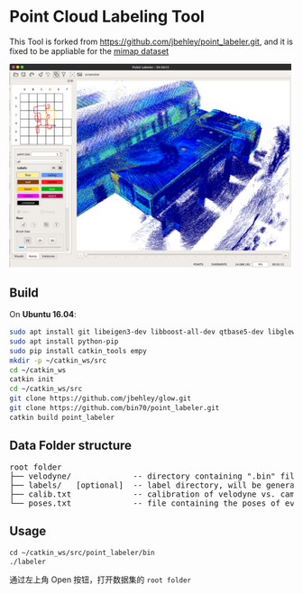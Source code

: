 # Point Cloud Labeling Tool

 This Tool is forked from https://github.com/jbehley/point_labeler.git, and it is fixed to be appliable for the [mimap dataset](http://mi3dmap.net/isprsDatatype1.jsp)
 
<img src="mimap.png" width=500>


## Build
  
On **Ubuntu 16.04**:
```bash
sudo apt install git libeigen3-dev libboost-all-dev qtbase5-dev libglew-dev catkin
sudo apt install python-pip
sudo pip install catkin_tools empy
mkdir -p ~/catkin_ws/src
cd ~/catkin_ws
catkin init
cd ~/catkin_ws/src
git clone https://github.com/jbehley/glow.git
git clone https://github.com/bin70/point_labeler.git
catkin build point_labeler
```
## Data Folder structure

<pre>
root folder
├── velodyne/             -- directory containing ".bin" files with Velodyne point clouds.   
├── labels/   [optional]  -- label directory, will be generated if not present.   
├── calib.txt             -- calibration of velodyne vs. camera. needed for projection of point cloud into camera.  
└── poses.txt             -- file containing the poses of every scan.
</pre>

## Usage
```
cd ~/catkin_ws/src/point_labeler/bin
./labeler
```
 通过左上角 Open 按钮，打开数据集的 `root folder`


